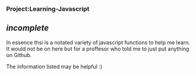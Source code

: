 ### Project:Learning-Javascript
## *incomplete*

In essence thsi is a notated variety of javascript functions to help me learn. It would not be on here but for a proffesor who told me to just put anything on Github.

The information listed may be helpful :)
